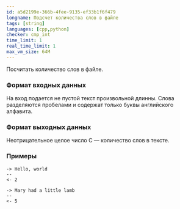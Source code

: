 ```yaml
---
id: a5d2199e-366b-4fee-9135-ef33b1f6f479
longname: Подсчет количества слов в файле
tags: [string]
languages: [cpp,python]
checker: cmp_int
time_limit: 1
real_time_limit: 1
max_vm_size: 64M
---
```



Посчитать количество слов в файле.

### Формат входных данных

На вход подается не пустой текст произвольной длинны. Слова разделяются пробелами и содержат только буквы английского алфавита.

### Формат выходных данных

Неотрицательное целое число C — количество слов в тексте.

### Примеры

```
-> Hello, world
--
<- 2
```

```
-> Mary had a little lamb
--
<- 5
```
